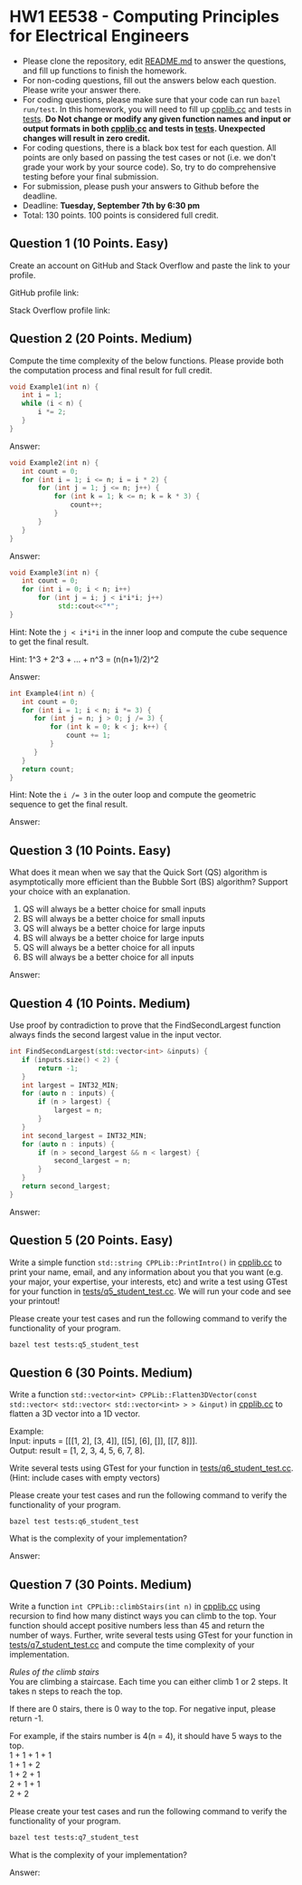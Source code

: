 
# HW1 EE538 - Computing Principles for Electrical Engineers

- Please clone the repository, edit [README.md](README.md) to answer the questions, and fill up functions to finish the homework.
- For non-coding questions, fill out the answers below each question. Please write your answer there.
- For coding questions, please make sure that your code can run ```bazel run/test```. In this homework, you will need to fill up [cpplib.cc](src/lib/cpplib.cc) and tests in [tests](tests). **Do Not change or modify any given function names and input or output formats in both [cpplib.cc](src/lib/cpplib.cc) and tests in [tests](tests). Unexpected changes will result in **zero** credit.**
- For coding questions, there is a black box test for each question. All points are only based on passing the test cases or not (i.e. we don't grade your work by your source code). So, try to do comprehensive testing before your final submission.
- For submission, please push your answers to Github before the deadline.
- Deadline: **Tuesday, September 7th by 6:30 pm**
- Total: 130 points. 100 points is considered full credit.

## Question 1 (10 Points. Easy)

Create an account on GitHub and Stack Overflow and paste the link to your profile.

GitHub profile link:

Stack Overflow profile link:

## Question 2 (20 Points. Medium)

Compute the time complexity of the below functions. Please provide both the computation process and final result for full credit.

```cpp
void Example1(int n) {
   int i = 1;
   while (i < n) {
       i *= 2;
   }
}
```

Answer:

```cpp
void Example2(int n) {
   int count = 0;
   for (int i = 1; i <= n; i = i * 2) {
       for (int j = 1; j <= n; j++) {
           for (int k = 1; k <= n; k = k * 3) {
               count++;
           }
       }
   }
}
```

Answer:

```cpp
void Example3(int n) {
   int count = 0;
   for (int i = 0; i < n; i++)
       for (int j = i; j < i*i*i; j++)
            std::cout<<"*";
}
```

Hint: Note the ```j < i*i*i``` in the inner loop and compute the cube sequence to get the final result.

Hint: 1^3 + 2^3 + ... + n^3 = (n(n+1)/2)^2 

Answer:

```cpp
int Example4(int n) {
   int count = 0;
   for (int i = 1; i < n; i *= 3) {
      for (int j = n; j > 0; j /= 3) {
          for (int k = 0; k < j; k++) {
              count += 1;
          }
      }
   }
   return count;
}
```

Hint: Note the ```i /= 3``` in the outer loop and compute the geometric sequence to get the final result.

Answer:

## Question 3 (10 Points. Easy)

What does it mean when we say that the Quick Sort (QS) algorithm is asymptotically more efficient than the Bubble Sort (BS) algorithm? Support your choice with an explanation.

1. QS will always be a better choice for small inputs
2. BS will always be a better choice for small inputs
3. QS will always be a better choice for large inputs
4. BS will always be a better choice for large inputs
5. QS will always be a better choice for all inputs
6. BS will always be a better choice for all inputs


Answer:

## Question 4 (10 Points. Medium)

Use proof by contradiction to prove that the FindSecondLargest function always finds the second largest value in the input vector.


```cpp
int FindSecondLargest(std::vector<int> &inputs) {
   if (inputs.size() < 2) {
       return -1;
   }
   int largest = INT32_MIN;
   for (auto n : inputs) {
       if (n > largest) {
           largest = n;
       }
   }
   int second_largest = INT32_MIN;
   for (auto n : inputs) {
       if (n > second_largest && n < largest) {
           second_largest = n;
       }
   }
   return second_largest;
}
```
Answer:

## Question 5 (20 Points. Easy)

Write a simple function ```std::string CPPLib::PrintIntro()``` in [cpplib.cc](src/lib/cpplib.cc) to print your name, email, and any information about you that you want (e.g. your major, your expertise, your interests, etc) and write a test using GTest for your function in [tests/q5_student_test.cc](tests/q5_student_test.cc).
We will run your code and see your printout!

Please create your test cases and run the following command to verify the functionality of your program.

```bash
bazel test tests:q5_student_test
```

## Question 6 (30 Points. Medium)

 Write a function ```std::vector<int> CPPLib::Flatten3DVector(const std::vector< std::vector< std::vector<int> > > &input)``` in [cpplib.cc](src/lib/cpplib.cc) to flatten a 3D vector into a 1D vector.

Example:\
Input: inputs = [[[1, 2], [3, 4]], [[5], [6], []], [[7, 8]]].\
Output: result = [1, 2, 3, 4, 5, 6, 7, 8].

Write several tests using GTest for your function in [tests/q6_student_test.cc](tests/q6_student_test.cc).\
(Hint: include cases with empty vectors)

Please create your test cases and run the following command to verify the functionality of your program.
```
bazel test tests:q6_student_test
```
What is the complexity of your implementation?

Answer:

## Question 7 (30 Points. Medium)

Write a function ```int CPPLib::climbStairs(int n)``` in [cpplib.cc](src/lib/cpplib.cc) using recursion to find how many distinct ways you can climb to the top. Your function should accept positive numbers less than 45 and return the number of ways. Further, write several tests using GTest for your function in [tests/q7_student_test.cc](tests/q7_student_test.cc) and compute the time complexity of your implementation.

*Rules of the climb stairs*\
You are climbing a staircase. Each time you can either climb 1 or 2 steps. It takes n steps to reach the top.

If there are 0 stairs, there is 0 way to the top. For negative input, please return -1.

For example, if the stairs number is 4(n = 4), it should have 5 ways to the top.\
1 + 1 + 1 + 1\
1 + 1 + 2\
1 + 2 + 1\
2 + 1 + 1\
2 + 2

Please create your test cases and run the following command to verify the functionality of your program.

```bash
bazel test tests:q7_student_test
```
What is the complexity of your implementation?

Answer:
